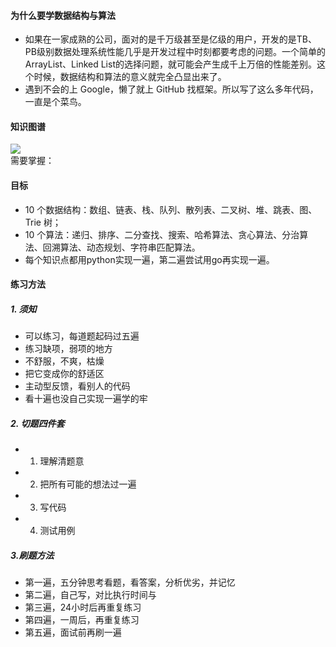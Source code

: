 #### 为什么要学数据结构与算法
* 如果在一家成熟的公司，面对的是千万级甚至是亿级的用户，开发的是TB、PB级别数据处理系统性能几乎是开发过程中时刻都要考虑的问题。一个简单的ArrayList、Linked List的选择问题，就可能会产生成千上万倍的性能差别。这个时候，数据结构和算法的意义就完全凸显出来了。
* 遇到不会的上 Google，懒了就上 GitHub 找框架。所以写了这么多年代码，一直是个菜鸟。

#### 知识图谱
![](<https://static001.geekbang.org/resource/image/91/a7/913e0ababe43a2d57267df5c5f0832a7.jpg>)<br>
需要掌握：  

#### 目标 
* 10 个数据结构：数组、链表、栈、队列、散列表、二叉树、堆、跳表、图、Trie 树；  
* 10 个算法：递归、排序、二分查找、搜索、哈希算法、贪心算法、分治算法、回溯算法、动态规划、字符串匹配算法。 
* 每个知识点都用python实现一遍，第二遍尝试用go再实现一遍。

#### 练习方法
##### 1. 须知
* 可以练习，每道题起码过五遍
* 练习缺项，弱项的地方
* 不舒服，不爽，枯燥
* 把它变成你的舒适区
* 主动型反馈，看别人的代码
* 看十遍也没自己实现一遍学的牢


##### 2. 切题四件套
* 1. 理解清题意
* 2. 把所有可能的想法过一遍
* 3. 写代码
* 4. 测试用例

##### 3.刷题方法
* 第一遍，五分钟思考看题，看答案，分析优劣，并记忆
* 第二遍，自己写，对比执行时间与
* 第三遍，24小时后再重复练习
* 第四遍，一周后，再重复练习
* 第五遍，面试前再刷一遍

